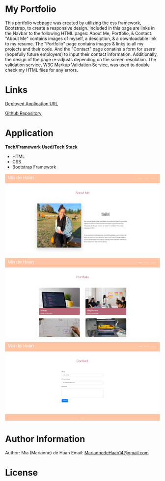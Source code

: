 # My Portfolio

This portfolio webpage was created by utilizing the css framework, Bootstrap, to create a responsive design. Included in this page are links in the Navbar to the following HTML pages: About Me, Portfolio, & Contact. "About Me" contains images of myself, a desciption, & a downloadable link to my resume. The "Portfolio" page contains images & links to all my projects and their code. And the "Contact" page conatins a form for users (hopefully future employers) to input their contact information. Additionally, the design of the page re-adjusts depending on the screen resolution. The validation service, W3C Markup Validation Service, was used to double check my HTML files for any errors. 

# Links

[Deployed Application URL](https://miadehaan.github.io/index.html)

[Github Repository](https://github.com/miadehaan/miadehaan.github.io)

# Application

**Tech/Framework Used/Tech Stack**

- HTML
- CSS
- Bootstrap Framework



![demo1](Assets_Images/demo1.PNG)

![demo2](Assets_Images/demo2.PNG)

![demo3](Assets_Images/demo3.PNG)



# Author Information

Author: Mia (Marianne) de Haan
Email: MariannedeHaan14@gmail.com

# License


